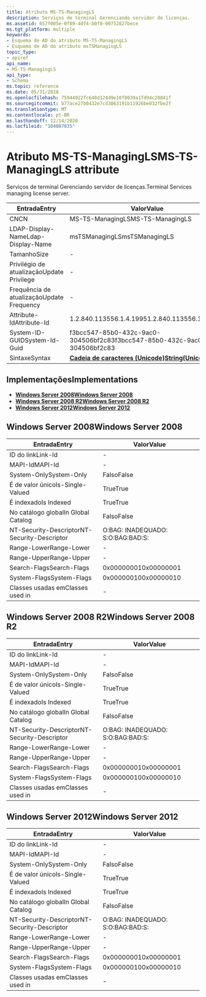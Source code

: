 ```yaml
---
title: Atributo MS-TS-ManagingLS
description: Serviços de terminal Gerenciando servidor de licenças.
ms.assetid: 657f005e-0f89-4df4-b0f8-00752827bece
ms.tgt_platform: multiple
keywords:
- Esquema de AD do atributo MS-TS-ManagingLS
- Esquema de AD do atributo msTSManagingLS
topic_type:
- apiref
api_name:
- MS-TS-ManagingLS
api_type:
- Schema
ms.topic: reference
ms.date: 05/31/2018
ms.openlocfilehash: 75944922fc648d124d9e10f8039a1fd94c28841f
ms.sourcegitcommit: b77ace27b0432e7cd3863191b11926be032fbe2f
ms.translationtype: MT
ms.contentlocale: pt-BR
ms.lasthandoff: 12/14/2020
ms.locfileid: "104087035"
---
```

# <a name="ms-ts-managingls-attribute"></a><span data-ttu-id="07998-105">Atributo MS-TS-ManagingLS</span><span class="sxs-lookup"><span data-stu-id="07998-105">MS-TS-ManagingLS attribute</span></span>

<span data-ttu-id="07998-106">Serviços de terminal Gerenciando servidor de licenças.</span><span class="sxs-lookup"><span data-stu-id="07998-106">Terminal Services managing license server.</span></span>



| <span data-ttu-id="07998-107">Entrada</span><span class="sxs-lookup"><span data-stu-id="07998-107">Entry</span></span> | <span data-ttu-id="07998-108">Valor</span><span class="sxs-lookup"><span data-stu-id="07998-108">Value</span></span> |
|-------------------|---------------------------------------------|
| <span data-ttu-id="07998-109">CN</span><span class="sxs-lookup"><span data-stu-id="07998-109">CN</span></span>                | <span data-ttu-id="07998-110">MS-TS-ManagingLS</span><span class="sxs-lookup"><span data-stu-id="07998-110">MS-TS-ManagingLS</span></span>                            |
| <span data-ttu-id="07998-111">LDAP-Display-Name</span><span class="sxs-lookup"><span data-stu-id="07998-111">Ldap-Display-Name</span></span> | <span data-ttu-id="07998-112">msTSManagingLS</span><span class="sxs-lookup"><span data-stu-id="07998-112">msTSManagingLS</span></span>                              |
| <span data-ttu-id="07998-113">Tamanho</span><span class="sxs-lookup"><span data-stu-id="07998-113">Size</span></span>              | \-                                          |
| <span data-ttu-id="07998-114">Privilégio de atualização</span><span class="sxs-lookup"><span data-stu-id="07998-114">Update Privilege</span></span>  | \-                                          |
| <span data-ttu-id="07998-115">Frequência de atualização</span><span class="sxs-lookup"><span data-stu-id="07998-115">Update Frequency</span></span>  | \-                                          |
| <span data-ttu-id="07998-116">Attribute-Id</span><span class="sxs-lookup"><span data-stu-id="07998-116">Attribute-Id</span></span>      | <span data-ttu-id="07998-117">1.2.840.113556.1.4.1995</span><span class="sxs-lookup"><span data-stu-id="07998-117">1.2.840.113556.1.4.1995</span></span>                     |
| <span data-ttu-id="07998-118">System-ID-GUID</span><span class="sxs-lookup"><span data-stu-id="07998-118">System-Id-Guid</span></span>    | <span data-ttu-id="07998-119">f3bcc547-85b0-432c-9ac0-304506bf2c83</span><span class="sxs-lookup"><span data-stu-id="07998-119">f3bcc547-85b0-432c-9ac0-304506bf2c83</span></span>        |
| <span data-ttu-id="07998-120">Sintaxe</span><span class="sxs-lookup"><span data-stu-id="07998-120">Syntax</span></span>            | [<span data-ttu-id="07998-121">**Cadeia de caracteres (Unicode)**</span><span class="sxs-lookup"><span data-stu-id="07998-121">**String(Unicode)**</span></span>](s-string-unicode.md) |



## <a name="implementations"></a><span data-ttu-id="07998-122">Implementações</span><span class="sxs-lookup"><span data-stu-id="07998-122">Implementations</span></span>

-   [<span data-ttu-id="07998-123">**Windows Server 2008**</span><span class="sxs-lookup"><span data-stu-id="07998-123">**Windows Server 2008**</span></span>](#windows-server-2008)
-   [<span data-ttu-id="07998-124">**Windows Server 2008 R2**</span><span class="sxs-lookup"><span data-stu-id="07998-124">**Windows Server 2008 R2**</span></span>](#windows-server-2008-r2)
-   [<span data-ttu-id="07998-125">**Windows Server 2012**</span><span class="sxs-lookup"><span data-stu-id="07998-125">**Windows Server 2012**</span></span>](#windows-server-2012)

## <a name="windows-server-2008"></a><span data-ttu-id="07998-126">Windows Server 2008</span><span class="sxs-lookup"><span data-stu-id="07998-126">Windows Server 2008</span></span>



| <span data-ttu-id="07998-127">Entrada</span><span class="sxs-lookup"><span data-stu-id="07998-127">Entry</span></span> | <span data-ttu-id="07998-128">Valor</span><span class="sxs-lookup"><span data-stu-id="07998-128">Value</span></span> |
|------------------------|--------------|
| <span data-ttu-id="07998-129">ID do link</span><span class="sxs-lookup"><span data-stu-id="07998-129">Link-Id</span></span>                | \-           |
| <span data-ttu-id="07998-130">MAPI-Id</span><span class="sxs-lookup"><span data-stu-id="07998-130">MAPI-Id</span></span>                | \-           |
| <span data-ttu-id="07998-131">System-Only</span><span class="sxs-lookup"><span data-stu-id="07998-131">System-Only</span></span>            | <span data-ttu-id="07998-132">Falso</span><span class="sxs-lookup"><span data-stu-id="07998-132">False</span></span>        |
| <span data-ttu-id="07998-133">É de valor único</span><span class="sxs-lookup"><span data-stu-id="07998-133">Is-Single-Valued</span></span>       | <span data-ttu-id="07998-134">True</span><span class="sxs-lookup"><span data-stu-id="07998-134">True</span></span>         |
| <span data-ttu-id="07998-135">É indexado</span><span class="sxs-lookup"><span data-stu-id="07998-135">Is Indexed</span></span>             | <span data-ttu-id="07998-136">True</span><span class="sxs-lookup"><span data-stu-id="07998-136">True</span></span>         |
| <span data-ttu-id="07998-137">No catálogo global</span><span class="sxs-lookup"><span data-stu-id="07998-137">In Global Catalog</span></span>      | <span data-ttu-id="07998-138">Falso</span><span class="sxs-lookup"><span data-stu-id="07998-138">False</span></span>        |
| <span data-ttu-id="07998-139">NT-Security-Descriptor</span><span class="sxs-lookup"><span data-stu-id="07998-139">NT-Security-Descriptor</span></span> | <span data-ttu-id="07998-140">O:BAG: INADEQUADO: S:</span><span class="sxs-lookup"><span data-stu-id="07998-140">O:BAG:BAD:S:</span></span> |
| <span data-ttu-id="07998-141">Range-Lower</span><span class="sxs-lookup"><span data-stu-id="07998-141">Range-Lower</span></span>            | \-           |
| <span data-ttu-id="07998-142">Range-Upper</span><span class="sxs-lookup"><span data-stu-id="07998-142">Range-Upper</span></span>            | \-           |
| <span data-ttu-id="07998-143">Search-Flags</span><span class="sxs-lookup"><span data-stu-id="07998-143">Search-Flags</span></span>           | <span data-ttu-id="07998-144">0x00000001</span><span class="sxs-lookup"><span data-stu-id="07998-144">0x00000001</span></span>   |
| <span data-ttu-id="07998-145">System-Flags</span><span class="sxs-lookup"><span data-stu-id="07998-145">System-Flags</span></span>           | <span data-ttu-id="07998-146">0x00000010</span><span class="sxs-lookup"><span data-stu-id="07998-146">0x00000010</span></span>   |
| <span data-ttu-id="07998-147">Classes usadas em</span><span class="sxs-lookup"><span data-stu-id="07998-147">Classes used in</span></span>        | \-           |



## <a name="windows-server-2008-r2"></a><span data-ttu-id="07998-148">Windows Server 2008 R2</span><span class="sxs-lookup"><span data-stu-id="07998-148">Windows Server 2008 R2</span></span>



| <span data-ttu-id="07998-149">Entrada</span><span class="sxs-lookup"><span data-stu-id="07998-149">Entry</span></span> | <span data-ttu-id="07998-150">Valor</span><span class="sxs-lookup"><span data-stu-id="07998-150">Value</span></span> |
|------------------------|--------------|
| <span data-ttu-id="07998-151">ID do link</span><span class="sxs-lookup"><span data-stu-id="07998-151">Link-Id</span></span>                | \-           |
| <span data-ttu-id="07998-152">MAPI-Id</span><span class="sxs-lookup"><span data-stu-id="07998-152">MAPI-Id</span></span>                | \-           |
| <span data-ttu-id="07998-153">System-Only</span><span class="sxs-lookup"><span data-stu-id="07998-153">System-Only</span></span>            | <span data-ttu-id="07998-154">Falso</span><span class="sxs-lookup"><span data-stu-id="07998-154">False</span></span>        |
| <span data-ttu-id="07998-155">É de valor único</span><span class="sxs-lookup"><span data-stu-id="07998-155">Is-Single-Valued</span></span>       | <span data-ttu-id="07998-156">True</span><span class="sxs-lookup"><span data-stu-id="07998-156">True</span></span>         |
| <span data-ttu-id="07998-157">É indexado</span><span class="sxs-lookup"><span data-stu-id="07998-157">Is Indexed</span></span>             | <span data-ttu-id="07998-158">True</span><span class="sxs-lookup"><span data-stu-id="07998-158">True</span></span>         |
| <span data-ttu-id="07998-159">No catálogo global</span><span class="sxs-lookup"><span data-stu-id="07998-159">In Global Catalog</span></span>      | <span data-ttu-id="07998-160">Falso</span><span class="sxs-lookup"><span data-stu-id="07998-160">False</span></span>        |
| <span data-ttu-id="07998-161">NT-Security-Descriptor</span><span class="sxs-lookup"><span data-stu-id="07998-161">NT-Security-Descriptor</span></span> | <span data-ttu-id="07998-162">O:BAG: INADEQUADO: S:</span><span class="sxs-lookup"><span data-stu-id="07998-162">O:BAG:BAD:S:</span></span> |
| <span data-ttu-id="07998-163">Range-Lower</span><span class="sxs-lookup"><span data-stu-id="07998-163">Range-Lower</span></span>            | \-           |
| <span data-ttu-id="07998-164">Range-Upper</span><span class="sxs-lookup"><span data-stu-id="07998-164">Range-Upper</span></span>            | \-           |
| <span data-ttu-id="07998-165">Search-Flags</span><span class="sxs-lookup"><span data-stu-id="07998-165">Search-Flags</span></span>           | <span data-ttu-id="07998-166">0x00000001</span><span class="sxs-lookup"><span data-stu-id="07998-166">0x00000001</span></span>   |
| <span data-ttu-id="07998-167">System-Flags</span><span class="sxs-lookup"><span data-stu-id="07998-167">System-Flags</span></span>           | <span data-ttu-id="07998-168">0x00000010</span><span class="sxs-lookup"><span data-stu-id="07998-168">0x00000010</span></span>   |
| <span data-ttu-id="07998-169">Classes usadas em</span><span class="sxs-lookup"><span data-stu-id="07998-169">Classes used in</span></span>        | \-           |



## <a name="windows-server-2012"></a><span data-ttu-id="07998-170">Windows Server 2012</span><span class="sxs-lookup"><span data-stu-id="07998-170">Windows Server 2012</span></span>



| <span data-ttu-id="07998-171">Entrada</span><span class="sxs-lookup"><span data-stu-id="07998-171">Entry</span></span> | <span data-ttu-id="07998-172">Valor</span><span class="sxs-lookup"><span data-stu-id="07998-172">Value</span></span> |
|------------------------|--------------|
| <span data-ttu-id="07998-173">ID do link</span><span class="sxs-lookup"><span data-stu-id="07998-173">Link-Id</span></span>                | \-           |
| <span data-ttu-id="07998-174">MAPI-Id</span><span class="sxs-lookup"><span data-stu-id="07998-174">MAPI-Id</span></span>                | \-           |
| <span data-ttu-id="07998-175">System-Only</span><span class="sxs-lookup"><span data-stu-id="07998-175">System-Only</span></span>            | <span data-ttu-id="07998-176">Falso</span><span class="sxs-lookup"><span data-stu-id="07998-176">False</span></span>        |
| <span data-ttu-id="07998-177">É de valor único</span><span class="sxs-lookup"><span data-stu-id="07998-177">Is-Single-Valued</span></span>       | <span data-ttu-id="07998-178">True</span><span class="sxs-lookup"><span data-stu-id="07998-178">True</span></span>         |
| <span data-ttu-id="07998-179">É indexado</span><span class="sxs-lookup"><span data-stu-id="07998-179">Is Indexed</span></span>             | <span data-ttu-id="07998-180">True</span><span class="sxs-lookup"><span data-stu-id="07998-180">True</span></span>         |
| <span data-ttu-id="07998-181">No catálogo global</span><span class="sxs-lookup"><span data-stu-id="07998-181">In Global Catalog</span></span>      | <span data-ttu-id="07998-182">Falso</span><span class="sxs-lookup"><span data-stu-id="07998-182">False</span></span>        |
| <span data-ttu-id="07998-183">NT-Security-Descriptor</span><span class="sxs-lookup"><span data-stu-id="07998-183">NT-Security-Descriptor</span></span> | <span data-ttu-id="07998-184">O:BAG: INADEQUADO: S:</span><span class="sxs-lookup"><span data-stu-id="07998-184">O:BAG:BAD:S:</span></span> |
| <span data-ttu-id="07998-185">Range-Lower</span><span class="sxs-lookup"><span data-stu-id="07998-185">Range-Lower</span></span>            | \-           |
| <span data-ttu-id="07998-186">Range-Upper</span><span class="sxs-lookup"><span data-stu-id="07998-186">Range-Upper</span></span>            | \-           |
| <span data-ttu-id="07998-187">Search-Flags</span><span class="sxs-lookup"><span data-stu-id="07998-187">Search-Flags</span></span>           | <span data-ttu-id="07998-188">0x00000001</span><span class="sxs-lookup"><span data-stu-id="07998-188">0x00000001</span></span>   |
| <span data-ttu-id="07998-189">System-Flags</span><span class="sxs-lookup"><span data-stu-id="07998-189">System-Flags</span></span>           | <span data-ttu-id="07998-190">0x00000010</span><span class="sxs-lookup"><span data-stu-id="07998-190">0x00000010</span></span>   |
| <span data-ttu-id="07998-191">Classes usadas em</span><span class="sxs-lookup"><span data-stu-id="07998-191">Classes used in</span></span>        | \-           |



 

 




